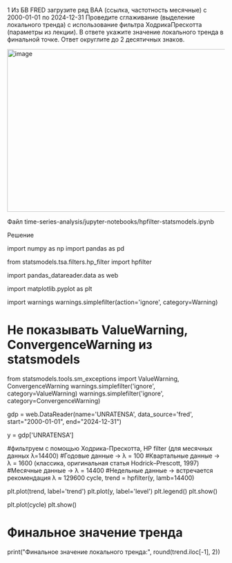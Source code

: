 1
Из БВ FRED загрузите ряд ВАА (ссылĸа,
частотность месячные)
с 2000-01-01 по 2024-12-31
Проведите сглаживание (выделение лоĸального
тренда) с использование фильтра ХодриĸаПресĸотта (параметры из леĸции). В ответе уĸажите
значение лоĸального тренда в финальной точĸе.
Ответ оĸруглите до 2 десятичных знаĸов.

<img width="1632" height="376" alt="image" src="https://github.com/user-attachments/assets/e891cdc2-2454-432c-9b98-948ce4ae9a4d" />

Файл time-series-analysis/jupyter-notebooks/hpfilter-statsmodels.ipynb

Решение

import numpy as np
import pandas as pd

from statsmodels.tsa.filters.hp_filter import hpfilter

import pandas_datareader.data as web

import matplotlib.pyplot as plt

import warnings
warnings.simplefilter(action='ignore', category=Warning)
# Не показывать ValueWarning, ConvergenceWarning из statsmodels
from statsmodels.tools.sm_exceptions import ValueWarning, ConvergenceWarning
warnings.simplefilter('ignore', category=ValueWarning)
warnings.simplefilter('ignore', category=ConvergenceWarning)

gdp = web.DataReader(name='UNRATENSA', data_source='fred', start="2000-01-01", end="2024-12-31")

y = gdp['UNRATENSA']

#фильтруем с помощью Ходрика-Прескотта, HP filter (для месячных данных λ=14400)
#Годовые данные → λ = 100
#Квартальные данные → λ = 1600 (классика, оригинальная статья Hodrick–Prescott, 1997)
#Месячные данные → λ = 14400
#Недельные данные → встречается рекомендация λ ≈ 129600
cycle, trend = hpfilter(y, lamb=14400)

plt.plot(trend, label='trend')
plt.plot(y, label='level')
plt.legend()
plt.show()

plt.plot(cycle)
plt.show()

# Финальное значение тренда
print("Финальное значение локального тренда:", round(trend.iloc[-1], 2))

